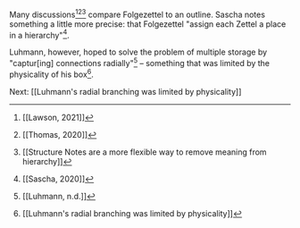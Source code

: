 Many discussions[^1][^2][^4] compare Folgezettel to an outline. Sascha notes something a little more precise: that Folgezettel "assign each Zettel a place in a hierarchy"[^3]. 

Luhmann, however, hoped to solve the problem of multiple storage by "captur\[ing\] connections radially"[^5] – something that was limited by the physicality of his box[^6].

Next: [[Luhmann's radial branching was limited by physicality]]

[^1]: [[Lawson, 2021]]
[^2]: [[Thomas, 2020]]
[^3]: [[Sascha, 2020]]
[^4]: [[Structure Notes are a more flexible way to remove meaning from hierarchy]]
[^5]: [[Luhmann, n.d.]]
[^6]: [[Luhmann's radial branching was limited by physicality]]